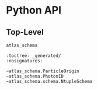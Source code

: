 # Python API

## Top-Level

```{currentmodule}
atlas_schema
```

```{autosummary}
:toctree: _generated/
:nosignatures:

~atlas_schema.ParticleOrigin
~atlas_schema.PhotonID
~atlas_schema.schema.NtupleSchema
```
